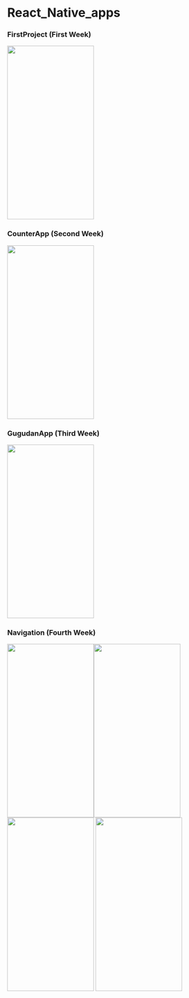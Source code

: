 # React_Native_apps

### FirstProject (First Week)
<img src="https://user-images.githubusercontent.com/104751913/222900229-a4d6dbc8-cc07-4e22-915f-81ea25256420.jpeg"  width="200" height="400"/>

### CounterApp (Second Week)
<img src="https://user-images.githubusercontent.com/104751913/223936180-422c6ba5-a28f-41f3-9741-531679c006c7.png"  width="200" height="400"/>

### GugudanApp (Third Week)
<img src="https://user-images.githubusercontent.com/104751913/225520747-ec0be1a0-8ec0-4dc5-9558-60e7740f0c60.png"  width="200" height="400"/>

### Navigation (Fourth Week)
<img src="https://user-images.githubusercontent.com/104751913/227108723-c95f354f-fa2d-4ac1-9f87-d436dce29329.png" width="200" height="400" /><img src="https://user-images.githubusercontent.com/104751913/227108756-e6e5fd23-c03a-4f09-8eaf-e3e4698c6ebb.png" width="200" height="400" />
<img src="https://user-images.githubusercontent.com/104751913/227108768-7f3e3da9-8d7b-4b5a-b897-11bf1e8823a0.png" width="200" height="400" />
<img src="https://user-images.githubusercontent.com/104751913/227108774-1c7688f2-2776-4198-8375-a86dcc9bbfd5.png" width="200" height="400" />
